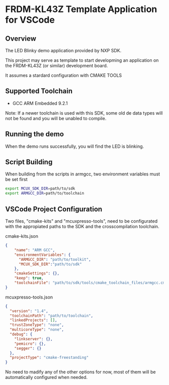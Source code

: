 # FRDM-KL43Z Template Application for VSCode

## Overview

The LED Blinky demo application provided by NXP SDK.

This project may serve as template to start developming an application on the
FRDM-KL43Z (or similar) development board.

It assumes a stardard configuration with CMAKE TOOLS

## Supported Toolchain
- GCC ARM Embedded  9.2.1

Note: If a newer toolchain is used with this SDK, some old de data types will not be found and you will be unabled to compile.

## Running the demo
When the demo runs successfully, you will find the LED is blinking.

## Script Building
When building from the scripts in armgcc, two environment variables must be set first

```bash
export MCUX_SDK_DIR=path/to/sdk
export ARMGCC_DIR=path/to/toolchain
```

## VSCode Project Configuration
Two files, "cmake-kits" and "mcuxpresso-tools", need to be configurated with the appropiated paths to the SDK and the crosscompilation toolchain.


cmake-kits.json
```json
{
    "name": "ARM GCC",
    "environmentVariables": {
      "ARMGCC_DIR": "path/to/toolkit",
      "MCUX_SDK_DIR":"path/to/sdk"
    },
    "cmakeSettings": {},
    "keep": true,
    "toolchainFile": "path/to/sdk/tools/cmake_toolchain_files/armgcc.cmake"
}
```


mcuxpresso-tools.json
```json
{
  "version": "1.4",
  "toolchainPath": "path/to/toolchain",
  "linkedProjects": [],
  "trustZoneType": "none",
  "multicoreType": "none",
  "debug": {
    "linkserver": {},
    "pemicro": {},
    "segger": {}
  },
  "projectType": "cmake-freestanding"
}
```

No need to madify any of the other options for now, most of them will be automatically configured when needed.